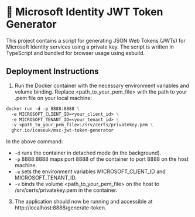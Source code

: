 # 🚀 Microsoft Identity JWT Token Generator

This project contains a script for generating JSON Web Tokens (JWTs) for Microsoft Identity services using a private key. The script is written in TypeScript and bundled for browser usage using esbuild. 

## Deployment Instructions

1. Run the Docker container with the necessary environment variables and volume binding. Replace <path_to_your_pem_file> with the path to your .pem file on your local machine:

```dockerfile
docker run -d -p 8888:8888 \
  -e MICROSOFT_CLIENT_ID=<your_client_id> \
  -e MICROSOFT_TENANT_ID=<your_tenant_id> \
  -v <path_to_your_pem_file>:/srv/certs/privatekey.pem \
  ghcr.io/icoseuk/msc-jwt-token-generator
```

In the above command:

- `-d` runs the container in detached mode (in the background).
- `-p` 8888:8888 maps port 8888 of the container to port 8888 on the host machine.
- `-e` sets the environment variables MICROSOFT_CLIENT_ID and MICROSOFT_TENANT_ID.
- `-v` binds the volume <path_to_your_pem_file> on the host to /srv/certs/privatekey.pem in the container.

3. The application should now be running and accessible at http://localhost:8888/generate-token.